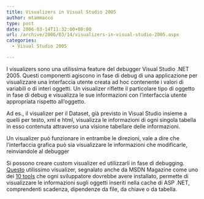 ```yaml
---
title: Visualizers in Visual Studio 2005
author: mtammacco
type: post
date: 2006-03-14T11:32:00+00:00
url: /archive/2006/03/14/visualizers-in-visual-studio-2005.aspx
categories:
  - Visual Studio 2005

---
```

I visualizers sono una utilissima feature del debugger Visual Studio .NET 2005. Questi componenti agiscono in fase di debug di una applicazione per visualizzare una interfaccia utente creata ad hoc contenente i valori di variabili o di interi oggetti. Un visualizer riflette il particolare tipo di oggetto in fase di debug e visualizza le sue informazioni con l&#8217;interfaccia utente appropriata rispetto all&#8217;oggetto.

Ad es., il visualizer per il Dataset, già previsto in Visual Studio insieme a quelli per testo, xml e html, visualizza le informazioni di ogni singola tabella in esso contenuta attraverso una visione tabellare delle informazioni.

Un visualizer può funzionare in entrambe le direzioni, vale a dire che l&#8217;interfaccia grafica può sia visualizzare le informazioni che modificarle, reinviandole al debugger

Si possono creare custom visualizer ed utilizzarli in fase di debugging. [Questo][1] utilissimo visualizer, segnalato anche da MSDN Magazine come uno dei [10 tools][2] che ogni sviluppatore dovrebbe avere installato, permette di visualizzare le informazioni sugli oggetti inseriti nella cache di ASP .NET, comprendenti scadenza, dipendenze da file, da chiave o da tabella.

 [1]: http://blog.bretts.net/ct.ashx?id=07cd8437-862e-45c6-b24e-3a286fce1b66&url=http%3a%2f%2fblog.bretts.net%2fcontent%2fbinary%2fJohnson.Visualizers.zip
 [2]: http://msdn.microsoft.com/msdnmag/issues/05/12/VisualStudioAddins/default.aspx
